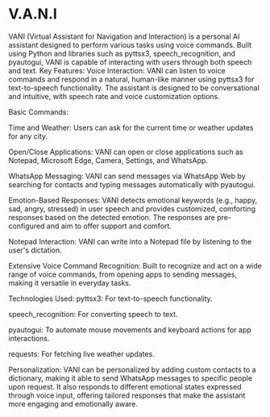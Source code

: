 # V.A.N.I
VANI (Virtual Assistant for Navigation and Interaction) is a personal AI assistant designed to perform various tasks using voice commands. Built using Python and libraries such as pyttsx3, speech_recognition, and pyautogui, VANI is capable of interacting with users through both speech and text.
Key Features:
Voice Interaction: VANI can listen to voice commands and respond in a natural, human-like manner using pyttsx3 for text-to-speech functionality. The assistant is designed to be conversational and intuitive, with speech rate and voice customization options.

Basic Commands:

Time and Weather: Users can ask for the current time or weather updates for any city.

Open/Close Applications: VANI can open or close applications such as Notepad, Microsoft Edge, Camera, Settings, and WhatsApp.

WhatsApp Messaging: VANI can send messages via WhatsApp Web by searching for contacts and typing messages automatically with pyautogui.

Emotion-Based Responses: VANI detects emotional keywords (e.g., happy, sad, angry, stressed) in user speech and provides customized, comforting responses based on the detected emotion. The responses are pre-configured and aim to offer support and comfort.

Notepad Interaction: VANI can write into a Notepad file by listening to the user's dictation.

Extensive Voice Command Recognition: Built to recognize and act on a wide range of voice commands, from opening apps to sending messages, making it versatile in everyday tasks.

Technologies Used:
pyttsx3: For text-to-speech functionality.

speech_recognition: For converting speech to text.

pyautogui: To automate mouse movements and keyboard actions for app interactions.

requests: For fetching live weather updates.

Personalization:
VANI can be personalized by adding custom contacts to a dictionary, making it able to send WhatsApp messages to specific people upon request. It also responds to different emotional states expressed through voice input, offering tailored responses that make the assistant more engaging and emotionally aware.
